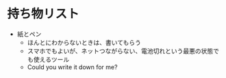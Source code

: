 # 持ち物リスト


* 紙とペン
    * ほんとにわからないときは、書いてもらう
    * スマホでもよいが、ネットつながらない、電池切れという最悪の状態でも使えるツール
    * Could you write it down for me?
